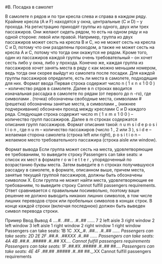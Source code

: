 #B. Посадка в самолет

В самолете 
n
 рядов и по три кресла слева и справа в каждом ряду. Крайние кресла (A и F) находятся у окна, центральные (C и D) – у прохода. На регистрацию приходят группы из одного, двух или трех пассажиров. Они желают сидеть рядом, то есть на одном ряду и на одной стороне: левой или правой. Например, группа из двух пассажиров может сесть на кресла B и C, но не может сесть на кресла C и D, потому что они разделены проходом, а также не может сесть на кресла A и C, потому что тогда они окажутся не рядом. Кроме того, один из пассажиров каждой группы очень требовательный – он хочет сесть либо у окна, либо у прохода. Конечно же, каждая группа из пассажиров хочет занять места в ряду с как можно меньшим номером, ведь тогда они скорее выйдут из самолета после посадки. Для каждой группы пассажиров определите, есть ли места в самолете, подходящие для них.
Формат ввода
Первая строка содержит число 
n
 (
1
≤
n
≤
1
0
0
) – количество рядов в самолете. Далее в 
n
 строках вводится изначальная рассадка в самолете по рядам (от первого до 
n
-го), где символами . (точка) обозначены свободные места, символами # (решетка) обозначены занятые места, а символами _ (нижнее подчеркивание) обозначен проход между креслами C и D каждого ряда.
Следующая строка содержит число 
m
 (
1
≤
m
≤
1
0
0
) – количество групп пассажиров. Далее в 
m
 строках содержатся описания групп пассажиров. Формат описания такой: 
n
u
m
s
i
d
e
p
o
s
i
t
i
o
n
, где 
n
u
m
 – количество пассажиров (число 
1
, 
2
 или 
3
), 
s
i
d
e
 – желаемая сторона самолета (строка left или right), 
p
o
s
i
t
i
o
n
 – желаемое место требовательного пассажира (строка aisle или window).

Формат вывода
Если группа может сесть на места, удовлетворяющие ее требованиям, то выведите строку Passengers can take seats: и список их мест в формате 
r
o
w
l
e
t
t
e
r
, упорядоченный по возрастанию буквы места. Затем выведите в 
n
 строках получившуюся рассадку в самолете, в формате, описанном выше, причем места, занятые текущей группой пассажиров, должны быть обозначены символом X.
Если группа не может найти места, удовлетворяющие ее требованиям, то выведите строку Cannot fulfill passengers requirements.
Ответ сравнивается с правильным посимвольно, поэтому ваше решение не должно выводить никаких лишних символов, в том числе лишних переводов строк или пробельных символов в концах строк. В конце каждой строки (включая последнюю) должен быть выведен символ перевода строки.

Пример
Ввод	Вывод
4
..._.#.
.##_...
.#._.##
..._...
7
2 left aisle
3 right window
2 left window
3 left aisle
1 right window
2 right window
1 right window
Passengers can take seats: 1B 1C
.XX_.#.
.##_...
.#._.##
..._...
Passengers can take seats: 2D 2E 2F
.##_.#.
.##_XXX
.#._.##
..._...
Passengers can take seats: 4A 4B
.##_.#.
.##_###
.#._.##
XX._...
Cannot fulfill passengers requirements
Passengers can take seats: 1F
.##_.#X
.##_###
.#._.##
##._...
Passengers can take seats: 4E 4F
.##_.##
.##_###
.#._.##
##._.XX
Cannot fulfill passengers requirements

